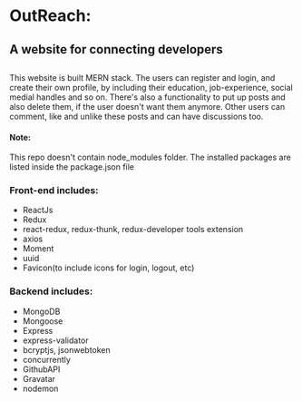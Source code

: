 # OutReach:<h2>A website for connecting developers <h2> 
 This website is built MERN stack. The users can register and login, and create their own profile, by including their education, job-experience, social medial handles and so on. 
 There's also a functionality to put up posts and also delete them, if the user doesn't want them anymore. Other users can comment, like and unlike these posts and can have 
 discussions too.
<h4>Note:</h4>
This repo doesn't contain node_modules folder. The installed packages are listed inside the package.json file </br>

<h3> Front-end includes: </h3>
<ul>
<li>ReactJs</li>
<li>Redux</li>
<li>react-redux, redux-thunk, redux-developer tools extension</li>
<li>axios</li>
<li>Moment</li>
<li>uuid </li>
<li>Favicon(to include icons for login, logout, etc)</li>
</ul>

<h3> Backend includes: </h3>
<ul>
<li>MongoDB</li>
<li>Mongoose</li>
<li>Express</li>
<li>express-validator</li>
<li>bcryptjs, jsonwebtoken</li>
<li>concurrently</li>
<li>GithubAPI</li>
<li>Gravatar</li>
<li>nodemon</li>
</ul>

